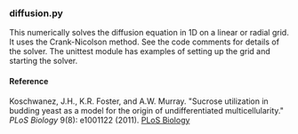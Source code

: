 ### diffusion.py

This numerically solves the diffusion equation in 1D on a linear or radial grid. It uses the Crank-Nicolson method. See the code comments for details of the solver. The unittest module has examples of setting up the grid and starting the solver.

#### Reference

Koschwanez, J.H., K.R. Foster, and A.W. Murray. "Sucrose utilization in budding yeast as a model for the origin of undifferentiated multicellularity." *PLoS Biology* 9(8): e1001122 (2011). [PLoS Biology](http://www.plosbiology.org/article/info%3Adoi%2F10.1371%2Fjournal.pbio.1001122 "PLoS BIology 2011")

